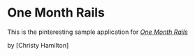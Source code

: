# One Month Rails

This is the pinteresting sample application for
[*One Month Rails*](http://onemonthrails.com)

by [Christy Hamilton]
